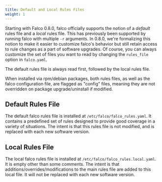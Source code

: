 ```yaml
---
title: Default and Local Rules Files
weight: 1
---
```


Starting with Falco 0.8.0, falco officially supports the notion of a _default_ rules file and a _local_ rules file. This has previously been supported by running falco with multiple `-r` arguments. In 0.8.0, we're formalizing this notion to make it easier to customize falco's behavior but still retain access to rule changes as a part of software upgrades. Of course, you can always customize the set of files you want to read by changing the `rules_file` option in `falco.yaml`.

The default rules file is always read first, followed by the local rules file.

When installed via rpm/debian packages, both rules files, as well as the falco configuration file, are flagged as "config" files, meaning they are not overridden on package upgrade/uninstall if modified.

## Default Rules File

The default falco rules file is installed at `/etc/falco/falco_rules.yaml`. It contains a predefined set of rules designed to provide good coverage in a variety of situations. The intent is that this rules file is not modified, and is replaced with each new software version.

## Local Rules File

The local falco rules file is installed at `/etc/falco/falco_rules.local.yaml`. It is empty other than some comments. The intent is that additions/overrides/modifications to the main rules file are added to this local file. It will not be replaced with each new software version.
